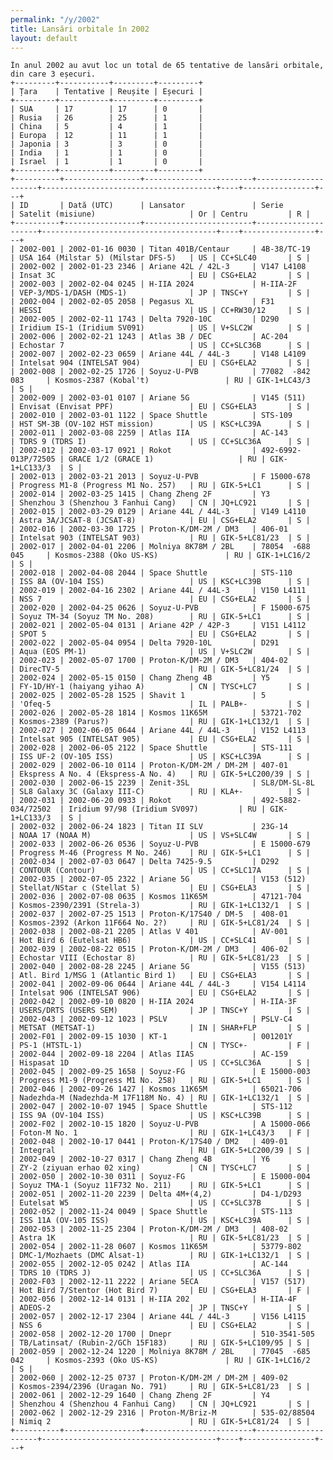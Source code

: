 ```yaml
---
permalink: "/y/2002"
title: Lansări orbitale în 2002
layout: default
---
```


    În anul 2002 au avut loc un total de 65 tentative de lansări orbitale, din care 3 eșecuri.
    +---------+-----------+---------+---------+
    | Țara    | Tentative | Reușite | Eșecuri |
    +---------+-----------+---------+---------+
    | SUA     | 17        | 17      | 0       |
    | Rusia   | 26        | 25      | 1       |
    | China   | 5         | 4       | 1       |
    | Europa  | 12        | 11      | 1       |
    | Japonia | 3         | 3       | 0       |
    | India   | 1         | 1       | 0       |
    | Israel  | 1         | 1       | 0       |
    +---------+-----------+---------+---------+
    +----------+-----------------+------------------------+---------------------+---------------------------------------+----+----------------+---+
    | ID       | Dată (UTC)      | Lansator               | Serie               | Satelit (misiune)                     | Or | Centru         | R |
    +----------+-----------------+------------------------+---------------------+---------------------------------------+----+----------------+---+
    | 2002-001 | 2002-01-16 0030 | Titan 401B/Centaur     | 4B-38/TC-19         | USA 164 (Milstar 5) (Milstar DFS-5)   | US | CC+SLC40       | S |
    | 2002-002 | 2002-01-23 2346 | Ariane 42L / 42L-3     | V147 L4108          | Insat 3C                              | EU | CSG+ELA2       | S |
    | 2002-003 | 2002-02-04 0245 | H-IIA 2024             | H-IIA-2F            | VEP-3/MDS-1/DASH (MDS-1)              | JP | TNSC+Y         | S |
    | 2002-004 | 2002-02-05 2058 | Pegasus XL             | F31                 | HESSI                                 | US | CC+RW30/12     | S |
    | 2002-005 | 2002-02-11 1743 | Delta 7920-10C         | D290                | Iridium IS-1 (Iridium SV091)          | US | V+SLC2W        | S |
    | 2002-006 | 2002-02-21 1243 | Atlas 3B / DEC         | AC-204              | Echostar 7                            | US | CC+SLC36B      | S |
    | 2002-007 | 2002-02-23 0659 | Ariane 44L / 44L-3     | V148 L4109          | Intelsat 904 (INTELSAT 904)           | EU | CSG+ELA2       | S |
    | 2002-008 | 2002-02-25 1726 | Soyuz-U-PVB            | 77082  -842 083     | Kosmos-2387 (Kobal't)                 | RU | GIK-1+LC43/3   | S |
    | 2002-009 | 2002-03-01 0107 | Ariane 5G              | V145 (511)          | Envisat (Envisat PPF)                 | EU | CSG+ELA3       | S |
    | 2002-010 | 2002-03-01 1122 | Space Shuttle          | STS-109             | HST SM-3B (OV-102 HST mission)        | US | KSC+LC39A      | S |
    | 2002-011 | 2002-03-08 2259 | Atlas IIA              | AC-143              | TDRS 9 (TDRS I)                       | US | CC+SLC36A      | S |
    | 2002-012 | 2002-03-17 0921 | Rokot                  | 492-6992-013P/72505 | GRACE 1/2 (GRACE 1)                   | RU | GIK-1+LC133/3  | S |
    | 2002-013 | 2002-03-21 2013 | Soyuz-U-PVB            | F 15000-678         | Progress M1-8 (Progress M1 No. 257)   | RU | GIK-5+LC1      | S |
    | 2002-014 | 2002-03-25 1415 | Chang Zheng 2F         | Y3                  | Shenzhou 3 (Shenzhou 3 Fanhui Cang)   | CN | JQ+LC921       | S |
    | 2002-015 | 2002-03-29 0129 | Ariane 44L / 44L-3     | V149 L4110          | Astra 3A/JCSAT-8 (JCSAT-8)            | EU | CSG+ELA2       | S |
    | 2002-016 | 2002-03-30 1725 | Proton-K/DM-2M / DM3   | 406-01              | Intelsat 903 (INTELSAT 903)           | RU | GIK-5+LC81/23  | S |
    | 2002-017 | 2002-04-01 2206 | Molniya 8K78M / 2BL    | 78054  -688 045     | Kosmos-2388 (Oko US-KS)               | RU | GIK-1+LC16/2   | S |
    | 2002-018 | 2002-04-08 2044 | Space Shuttle          | STS-110             | ISS 8A (OV-104 ISS)                   | US | KSC+LC39B      | S |
    | 2002-019 | 2002-04-16 2302 | Ariane 44L / 44L-3     | V150 L4111          | NSS 7                                 | EU | CSG+ELA2       | S |
    | 2002-020 | 2002-04-25 0626 | Soyuz-U-PVB            | F 15000-675         | Soyuz TM-34 (Soyuz TM No. 208)        | RU | GIK-5+LC1      | S |
    | 2002-021 | 2002-05-04 0131 | Ariane 42P / 42P-3     | V151 L4112          | SPOT 5                                | EU | CSG+ELA2       | S |
    | 2002-022 | 2002-05-04 0954 | Delta 7920-10L         | D291                | Aqua (EOS PM-1)                       | US | V+SLC2W        | S |
    | 2002-023 | 2002-05-07 1700 | Proton-K/DM-2M / DM3   | 404-02              | DirecTV-5                             | RU | GIK-5+LC81/24  | S |
    | 2002-024 | 2002-05-15 0150 | Chang Zheng 4B         | Y5                  | FY-1D/HY-1 (haiyang yihao A)          | CN | TYSC+LC7       | S |
    | 2002-025 | 2002-05-28 1525 | Shavit 1               | 5                   | 'Ofeq-5                               | IL | PALB+-         | S |
    | 2002-026 | 2002-05-28 1814 | Kosmos 11K65M          | 53721-702           | Kosmos-2389 (Parus?)                  | RU | GIK-1+LC132/1  | S |
    | 2002-027 | 2002-06-05 0644 | Ariane 44L / 44L-3     | V152 L4113          | Intelsat 905 (INTELSAT 905)           | EU | CSG+ELA2       | S |
    | 2002-028 | 2002-06-05 2122 | Space Shuttle          | STS-111             | ISS UF-2 (OV-105 ISS)                 | US | KSC+LC39A      | S |
    | 2002-029 | 2002-06-10 0114 | Proton-K/DM-2M / DM-2M | 407-01              | Ekspress A No. 4 (Ekspress-A No. 4)   | RU | GIK-5+LC200/39 | S |
    | 2002-030 | 2002-06-15 2239 | Zenit-3SL              | SL8/DM-SL-8L        | SL8 Galaxy 3C (Galaxy III-C)          | RU | KLA+-          | S |
    | 2002-031 | 2002-06-20 0933 | Rokot                  | 492-5882-034/72502  | Iridium 97/98 (Iridium SV097)         | RU | GIK-1+LC133/3  | S |
    | 2002-032 | 2002-06-24 1823 | Titan II SLV           | 23G-14              | NOAA 17 (NOAA M)                      | US | VS+SLC4W       | S |
    | 2002-033 | 2002-06-26 0536 | Soyuz-U-PVB            | E 15000-679         | Progress M-46 (Progress M No. 246)    | RU | GIK-5+LC1      | S |
    | 2002-034 | 2002-07-03 0647 | Delta 7425-9.5         | D292                | CONTOUR (Contour)                     | US | CC+SLC17A      | S |
    | 2002-035 | 2002-07-05 2322 | Ariane 5G              | V153 (512)          | Stellat/NStar c (Stellat 5)           | EU | CSG+ELA3       | S |
    | 2002-036 | 2002-07-08 0635 | Kosmos 11K65M          | 47121-704           | Kosmos-2390/2391 (Strela-3)           | RU | GIK-1+LC132/1  | S |
    | 2002-037 | 2002-07-25 1513 | Proton-K/17S40 / DM-5  | 408-01              | Kosmos-2392 (Arkon 11F664 No. 2?)     | RU | GIK-5+LC81/24  | S |
    | 2002-038 | 2002-08-21 2205 | Atlas V 401            | AV-001              | Hot Bird 6 (Eutelsat HB6)             | US | CC+SLC41       | S |
    | 2002-039 | 2002-08-22 0515 | Proton-K/DM-2M / DM3   | 406-02              | Echostar VIII (Echostar 8)            | RU | GIK-5+LC81/23  | S |
    | 2002-040 | 2002-08-28 2245 | Ariane 5G              | V155 (513)          | Atl. Bird 1/MSG 1 (Atlantic Bird 1)   | EU | CSG+ELA3       | S |
    | 2002-041 | 2002-09-06 0644 | Ariane 44L / 44L-3     | V154 L4114          | Intelsat 906 (INTELSAT 906)           | EU | CSG+ELA2       | S |
    | 2002-042 | 2002-09-10 0820 | H-IIA 2024             | H-IIA-3F            | USERS/DRTS (USERS SEM)                | JP | TNSC+Y         | S |
    | 2002-043 | 2002-09-12 1023 | PSLV                   | PSLV-C4             | METSAT (METSAT-1)                     | IN | SHAR+FLP       | S |
    | 2002-F01 | 2002-09-15 1030 | KT-1                   | 001201Y             | PS-1 (HTSTL-1)                        | CN | TYSC+-         | F |
    | 2002-044 | 2002-09-18 2204 | Atlas IIAS             | AC-159              | Hispasat 1D                           | US | CC+SLC36A      | S |
    | 2002-045 | 2002-09-25 1658 | Soyuz-FG               | E 15000-003         | Progress M1-9 (Progress M1 No. 258)   | RU | GIK-5+LC1      | S |
    | 2002-046 | 2002-09-26 1427 | Kosmos 11K65M          | 65021-706           | Nadezhda-M (Nadezhda-M 17F118M No. 4) | RU | GIK-1+LC132/1  | S |
    | 2002-047 | 2002-10-07 1945 | Space Shuttle          | STS-112             | ISS 9A (OV-104 ISS)                   | US | KSC+LC39B      | S |
    | 2002-F02 | 2002-10-15 1820 | Soyuz-U-PVB            | A 15000-066         | Foton-M No. 1                         | RU | GIK-1+LC43/3   | F |
    | 2002-048 | 2002-10-17 0441 | Proton-K/17S40 / DM2   | 409-01              | Integral                              | RU | GIK-5+LC200/39 | S |
    | 2002-049 | 2002-10-27 0317 | Chang Zheng 4B         | Y6                  | ZY-2 (ziyuan erhao 02 xing)           | CN | TYSC+LC7       | S |
    | 2002-050 | 2002-10-30 0311 | Soyuz-FG               | E 15000-004         | Soyuz TMA-1 (Soyuz 11F732 No. 211)    | RU | GIK-5+LC1      | S |
    | 2002-051 | 2002-11-20 2239 | Delta 4M+(4,2)         | D4-1/D293           | Eutelsat W5                           | US | CC+SLC37B      | S |
    | 2002-052 | 2002-11-24 0049 | Space Shuttle          | STS-113             | ISS 11A (OV-105 ISS)                  | US | KSC+LC39A      | S |
    | 2002-053 | 2002-11-25 2304 | Proton-K/DM-2M / DM3   | 408-02              | Astra 1K                              | RU | GIK-5+LC81/23  | S |
    | 2002-054 | 2002-11-28 0607 | Kosmos 11K65M          | 53779-802           | DMC-1/Mozhaets (DMC Alsat-1)          | RU | GIK-1+LC132/1  | S |
    | 2002-055 | 2002-12-05 0242 | Atlas IIA              | AC-144              | TDRS 10 (TDRS J)                      | US | CC+SLC36A      | S |
    | 2002-F03 | 2002-12-11 2222 | Ariane 5ECA            | V157 (517)          | Hot Bird 7/Stentor (Hot Bird 7)       | EU | CSG+ELA3       | F |
    | 2002-056 | 2002-12-14 0131 | H-IIA 202              | H-IIA-4F            | ADEOS-2                               | JP | TNSC+Y         | S |
    | 2002-057 | 2002-12-17 2304 | Ariane 44L / 44L-3     | V156 L4115          | NSS 6                                 | EU | CSG+ELA2       | S |
    | 2002-058 | 2002-12-20 1700 | Dnepr                  | 510-3541-505        | TB/Latinsat/ (Rubin-2/GCh 15F183)     | RU | GIK-5+LC109/95 | S |
    | 2002-059 | 2002-12-24 1220 | Molniya 8K78M / 2BL    | 77045  -685 042     | Kosmos-2393 (Oko US-KS)               | RU | GIK-1+LC16/2   | S |
    | 2002-060 | 2002-12-25 0737 | Proton-K/DM-2M / DM-2M | 409-02              | Kosmos-2394/2396 (Uragan No. 791)     | RU | GIK-5+LC81/23  | S |
    | 2002-061 | 2002-12-29 1640 | Chang Zheng 2F         | Y4                  | Shenzhou 4 (Shenzhou 4 Fanhui Cang)   | CN | JQ+LC921       | S |
    | 2002-062 | 2002-12-29 2316 | Proton-M/Briz-M        | 535-02/88504        | Nimiq 2                               | RU | GIK-5+LC81/24  | S |
    +----------+-----------------+------------------------+---------------------+---------------------------------------+----+----------------+---+

